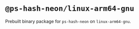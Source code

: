 # `@ps-hash-neon/linux-arm64-gnu`

Prebuilt binary package for `ps-hash-neon` on `linux-arm64-gnu`.
